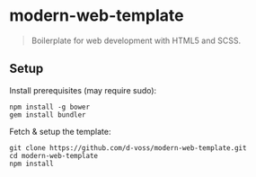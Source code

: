# modern-web-template

> Boilerplate for web development with HTML5 and SCSS.



## Setup

Install prerequisites (may require sudo):

```
npm install -g bower
gem install bundler
```


Fetch & setup the template:

```
git clone https://github.com/d-voss/modern-web-template.git
cd modern-web-template
npm install
```
